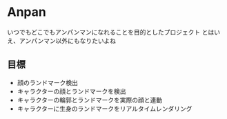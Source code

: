 # Anpan

いつでもどこでもアンパンマンになれることを目的としたプロジェクト
とはいえ、アンパンマン以外にもなりたいよね

## 目標

* 顔のランドマーク検出
* キャラクターの顔とランドマークを検出
* キャラクターの輪郭とランドマークを実際の顔と連動
* キャラクターに生身のランドマークをリアルタイムレンダリング

